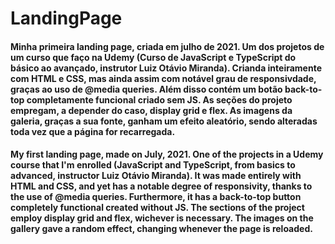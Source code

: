 # LandingPage

#### Minha primeira landing page, criada em julho de 2021. Um dos projetos de um curso que faço na Udemy (Curso de JavaScript e TypeScript do básico ao avançado, instrutor Luiz Otávio Miranda). Crianda inteiramente com HTML e CSS, mas ainda assim com notável grau de responsivdade, graças ao uso de @media queries. Além disso contém um botão back-to-top completamente funcional criado sem JS. As seções do projeto empregam, a depender do caso, display grid e flex. As imagens da galeria, graças a sua fonte, ganham um efeito aleatório, sendo alteradas toda vez que a página for recarregada.

#### My first landing page, made on July, 2021. One of the projects in a Udemy course that I'm enrolled (JavaScript and TypeScript, from basics to advanced, instructor  Luiz Otávio Miranda). It was made entirely with HTML and CSS, and yet has a notable degree of responsivity, thanks to the use of @media queries. Furthermore, it has a back-to-top button completely functional created without JS. The sections of the project employ display grid and flex, wichever is necessary. The images on the gallery gave a random effect, changing whenever the page is reloaded.
